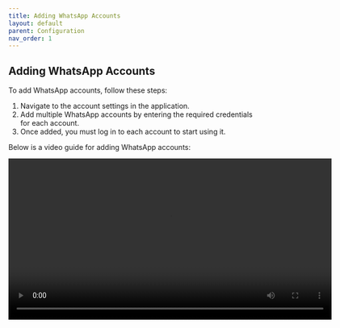 ```yaml
---
title: Adding WhatsApp Accounts
layout: default
parent: Configuration
nav_order: 1
---
```


## Adding WhatsApp Accounts

To add WhatsApp accounts, follow these steps:

1. Navigate to the account settings in the application.
2. Add multiple WhatsApp accounts by entering the required credentials for each account.
3. Once added, you must log in to each account to start using it.

Below is a video guide for adding WhatsApp accounts:

<video controls width="640">
  <source src="https://solutions-guru-india.s3.ap-south-1.amazonaws.com/DOCUMENTATIONS/WHATSAPP-BULK-SENDER/whatsapp-account.mp4" type="video/mp4">
  Your browser does not support the video tag.
</video> 